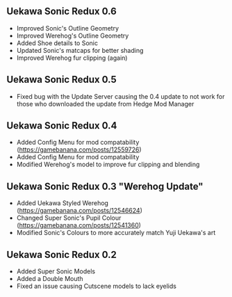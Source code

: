## Uekawa Sonic Redux 0.6
- Improved Sonic's Outline Geometry
- Improved Werehog's Outline Geometry
- Added Shoe details to Sonic
- Updated Sonic's matcaps for better shading
- Improved Werehog fur clipping (again)

## Uekawa Sonic Redux 0.5
- Fixed bug with the Update Server causing the 0.4 update to not work for those who downloaded the update from Hedge Mod Manager

## Uekawa Sonic Redux 0.4
- Added Config Menu for mod compatability (https://gamebanana.com/posts/12559726)
- Added Config Menu for mod compatability
- Modified Werehog's model to improve fur clipping and blending

## Uekawa Sonic Redux 0.3 "Werehog Update"
- Added Uekawa Styled Werehog (https://gamebanana.com/posts/12546624)
- Changed Super Sonic's Pupil Colour (https://gamebanana.com/posts/12541360)
- Modified Sonic's Colours to more accurately match Yuji Uekawa's art


## Uekawa Sonic Redux 0.2
- Added Super Sonic Models
- Added a Double Mouth
- Fixed an issue causing Cutscene models to lack eyelids